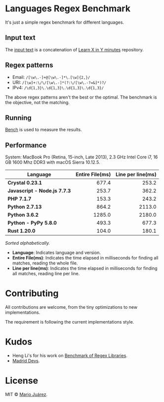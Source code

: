 # Languages Regex Benchmark

It's just a simple regex benchmark for different languages.

## Input text

The [input text](input-text.txt) is a concatenation of [Learn X in Y minutes](https://github.com/adambard/learnxinyminutes-docs) repository.

## Regex patterns

- Email: ``/[\w\.-]+@[\w\.-]*\.[\w]{2,}/``
- URI: ``/[\w]+:\/\/[\w\.-]*(?:\/[\w\.-?=&]*)?/``
- IPv4: ``/\d{1,3}\.\d{1,3}\.\d{1,3}\.\d{1,3}/``

The above regex patterns aren't the best or the optimal. The benchmark is the objective, not the matching.

## Running

[Bench](https://github.com/Gabriel439/bench) is used to measure the results.

## Performance

System: MacBook Pro (Retina, 15-inch, Late 2013), 2.3 GHz Intel Core i7, 16 GB 1600 Mhz DDR3 with macOS Sierra 10.12.5.

Language | Entire File(ms) | Line per line(ms)
--- | ---: | ---:
**Crystal 0.23.1** | 677.4 | 253.2
**Javascript - Node.js 7.7.3** | 253.7 | 362.2
**PHP 7.1.7** | 153.3 | 243.2
**Python 2.7.13** | 864.2 | 2113.0
**Python 3.6.2** | 1285.0 | 2180.0
**Python - PyPy 5.8.0** | 493.3 | 677.3
**Rust 1.20.0** | 104.0 | 180.1

*Sorted alphabetically.*

- **Language**: Indicates language and version.
- **Entire File(ms)**: Indicates the time elapsed in milliseconds for finding all matches, reading the whole file.
- **Line per line(ms)**: Indicates the time elapsed in milliseconds for finding all matches, reading line per line.

# Contributing

All contributions are welcome, from the tiny optimizations to new implementations.

The requirement is following the current implementations style.

# Kudos

- Heng Li's for his work on [Benchmark of Regex Libraries](http://lh3lh3.users.sourceforge.net/reb.shtml).
- [Madrid Devs](http://madriddevs.org/).

# License

MIT © [Mario Juárez](https://github.com/mariomka).
